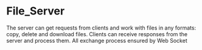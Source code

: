 # File_Server

The server can get requests from clients and work with files in any formats: copy, delete and download files.
Clients can receive responses from the server and process them.
All exchange process ensured by Web Socket
